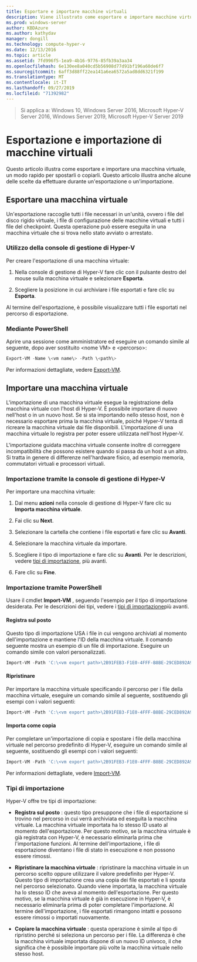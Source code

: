 ```yaml
---
title: Esportare e importare macchine virtuali
description: Viene illustrato come esportare e importare macchine virtuali utilizzando la console di gestione di Hyper-V o Windows PowerShell.
ms.prod: windows-server
author: KBDAzure
ms.author: kathydav
manager: dongill
ms.technology: compute-hyper-v
ms.date: 12/13/2016
ms.topic: article
ms.assetid: 7fd996f5-1ea9-4b16-9776-85fb39a3aa34
ms.openlocfilehash: 6e130ee8a040cd5b56908d77d91bf196a60de6f7
ms.sourcegitcommit: 6aff3d88ff22ea141a6ea6572a5ad8dd6321f199
ms.translationtype: MT
ms.contentlocale: it-IT
ms.lasthandoff: 09/27/2019
ms.locfileid: "71392982"
---
```

>Si applica a: Windows 10, Windows Server 2016, Microsoft Hyper-V Server 2016, Windows Server 2019, Microsoft Hyper-V Server 2019

# <a name="export-and-import-virtual-machines"></a>Esportazione e importazione di macchine virtuali

Questo articolo illustra come esportare e importare una macchina virtuale, un modo rapido per spostarli o copiarli. Questo articolo illustra anche alcune delle scelte da effettuare durante un'esportazione o un'importazione.

## <a name="export-a-virtual-machine"></a>Esportare una macchina virtuale

Un'esportazione raccoglie tutti i file necessari in un'unità, ovvero i file del disco rigido virtuale, i file di configurazione delle macchine virtuali e tutti i file del checkpoint. Questa operazione può essere eseguita in una macchina virtuale che si trova nello stato avviato o arrestato.

### <a name="using-hyper-v-manager"></a>Utilizzo della console di gestione di Hyper-V

Per creare l'esportazione di una macchina virtuale:

1. Nella console di gestione di Hyper-V fare clic con il pulsante destro del mouse sulla macchina virtuale e selezionare **Esporta**.

2. Scegliere la posizione in cui archiviare i file esportati e fare clic su **Esporta**.

Al termine dell'esportazione, è possibile visualizzare tutti i file esportati nel percorso di esportazione.

### <a name="using-powershell"></a>Mediante PowerShell

Aprire una sessione come amministratore ed eseguire un comando simile al seguente, dopo aver sostituito \<nome VM\> e \<percorso\>:

```powershell
Export-VM -Name \<vm name\> -Path \<path\>
```

Per informazioni dettagliate, vedere [Export-VM](https://docs.microsoft.com/powershell/module/hyper-v/export-vm).

## <a name="import-a-virtual-machine"></a>Importare una macchina virtuale 

L'importazione di una macchina virtuale esegue la registrazione della macchina virtuale con l'host di Hyper-V. È possibile importare di nuovo nell'host o in un nuovo host. Se si sta importando nello stesso host, non è necessario esportare prima la macchina virtuale, poiché Hyper-V tenta di ricreare la macchina virtuale dai file disponibili. L'importazione di una macchina virtuale lo registra per poter essere utilizzata nell'host Hyper-V.

L'importazione guidata macchina virtuale consente inoltre di correggere incompatibilità che possono esistere quando si passa da un host a un altro. Si tratta in genere di differenze nell'hardware fisico, ad esempio memoria, commutatori virtuali e processori virtuali.

### <a name="import-using-hyper-v-manager"></a>Importazione tramite la console di gestione di Hyper-V

Per importare una macchina virtuale:

1. Dal menu **azioni** nella console di gestione di Hyper-V fare clic su **Importa macchina virtuale**.

2. Fai clic su **Next**.

3. Selezionare la cartella che contiene i file esportati e fare clic su **Avanti**.

4. Selezionare la macchina virtuale da importare.

5. Scegliere il tipo di importazione e fare clic su **Avanti**. Per le descrizioni, vedere [tipi di importazione](#import-types), più avanti.

6. Fare clic su **Fine**.

### <a name="import-using-powershell"></a>Importazione tramite PowerShell

Usare il cmdlet **Import-VM** , seguendo l'esempio per il tipo di importazione desiderata. Per le descrizioni dei tipi, vedere i [tipi di importazione](#import-types)più avanti. 

#### <a name="register-in-place"></a>Registra sul posto

Questo tipo di importazione USA i file in cui vengono archiviati al momento dell'importazione e mantiene l'ID della macchina virtuale. Il comando seguente mostra un esempio di un file di importazione. Eseguire un comando simile con valori personalizzati.

```powershell
Import-VM -Path 'C:\<vm export path>\2B91FEB3-F1E0-4FFF-B8BE-29CED892A95A.vmcx' 
```

#### <a name="restore"></a>Ripristinare

Per importare la macchina virtuale specificando il percorso per i file della macchina virtuale, eseguire un comando simile al seguente, sostituendo gli esempi con i valori seguenti:

```powershell
Import-VM -Path 'C:\<vm export path>\2B91FEB3-F1E0-4FFF-B8BE-29CED892A95A.vmcx' -Copy -VhdDestinationPath 'D:\Virtual Machines\WIN10DOC' -VirtualMachinePath 'D:\Virtual Machines\WIN10DOC'
```

#### <a name="import-as-a-copy"></a>Importa come copia

Per completare un'importazione di copia e spostare i file della macchina virtuale nel percorso predefinito di Hyper-V, eseguire un comando simile al seguente, sostituendo gli esempi con i valori seguenti:

``` PowerShell
Import-VM -Path 'C:\<vm export path>\2B91FEB3-F1E0-4FFF-B8BE-29CED892A95A.vmcx' -Copy -GenerateNewId
```

Per informazioni dettagliate, vedere [Import-VM](https://docs.microsoft.com/powershell/module/hyper-v/import-vm).

### <a name="import-types"></a>Tipi di importazione

Hyper-V offre tre tipi di importazione:

- **Registra sul posto** : questo tipo presuppone che i file di esportazione si trovino nel percorso in cui verrà archiviata ed eseguita la macchina virtuale. La macchina virtuale importata ha lo stesso ID usato al momento dell'esportazione. Per questo motivo, se la macchina virtuale è già registrata con Hyper-V, è necessario eliminarla prima che l'importazione funzioni. Al termine dell'importazione, i file di esportazione diventano i file di stato in esecuzione e non possono essere rimossi.

- **Ripristinare la macchina virtuale** : ripristinare la macchina virtuale in un percorso scelto oppure utilizzare il valore predefinito per Hyper-V. Questo tipo di importazione crea una copia dei file esportati e li sposta nel percorso selezionato. Quando viene importata, la macchina virtuale ha lo stesso ID che aveva al momento dell'esportazione. Per questo motivo, se la macchina virtuale è già in esecuzione in Hyper-V, è necessario eliminarla prima di poter completare l'importazione. Al termine dell'importazione, i file esportati rimangono intatti e possono essere rimossi o importati nuovamente.

- **Copiare la macchina virtuale** : questa operazione è simile al tipo di ripristino perché si seleziona un percorso per i file. La differenza è che la macchina virtuale importata dispone di un nuovo ID univoco, il che significa che è possibile importare più volte la macchina virtuale nello stesso host.

